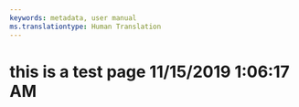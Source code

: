 ```yaml
---
keywords: metadata, user manual
ms.translationtype: Human Translation
---
```

# this is a test page 11/15/2019 1:06:17 AM